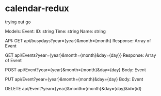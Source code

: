 # calendar-redux
trying out go

Models:
Event:
    ID: string
    Time: string
    Name: string

API:
GET api/busydays?year={year}&month={month}
Response: Array of Event

GET api/Events?year={year}&month={month}&day={day}}
Response: Array of Event

POST api/Event?year={year}&month={month}&day={day}
Body: Event

PUT api/Event?year={year}&month={month}&day={day}
Body: Event

DELETE api/Event?year={year}&month={month}&day={day}&id={id}